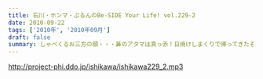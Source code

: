 ```yaml
---
title: 石川・ホンマ・ぶるんのBe-SIDE Your Life! vol.229-2
date: 2010-09-22
tags: ['2010年', '2010年09月']
draft: false
summary: しゃべくるお三方の顔・・・鼻のアタマは真っ赤！日焼けしまくりで帰ってきたその姿は登山家のそれでありました！ホンマさんは・・・日焼けしてない。アグレッシブさはほどほどにテントを転々としていたらしい。NAMAE
---
```


http://project-phi.ddo.jp/ishikawa/ishikawa229_2.mp3
